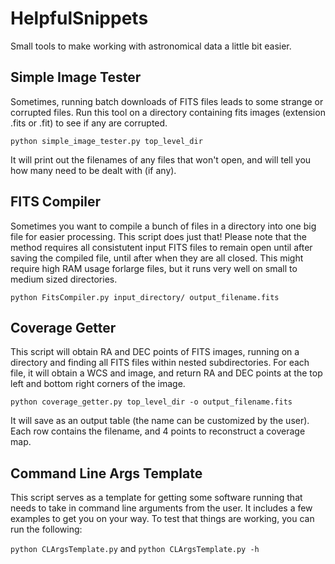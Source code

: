 # HelpfulSnippets
Small tools to make working with astronomical data a little bit easier.


## Simple Image Tester
Sometimes, running batch downloads of FITS files leads to some strange or corrupted files. Run this tool on a directory containing fits images (extension .fits or .fit) to see if any are corrupted.

`python simple_image_tester.py top_level_dir`

It will print out the filenames of any files that won't open, and will tell you how many need to be dealt with (if any).


## FITS Compiler
Sometimes you want to compile a bunch of files in a directory into one big file for easier processing. This script does just that! Please note that the method requires all consistutent input FITS files to remain open until after saving the compiled file, until after when they are all closed. This might require high RAM usage forlarge files, but it runs very well on small to medium sized directories. 

`python FitsCompiler.py input_directory/ output_filename.fits`


## Coverage Getter
This script will obtain RA and DEC points of FITS images, running on a directory and finding all FITS files within nested subdirectories. For each file, it will obtain a WCS and image, and return RA and DEC points at the top left and bottom right corners of the image. 

`python coverage_getter.py top_level_dir -o output_filename.fits`

It will save as an output table (the name can be customized by the user). Each row contains the filename, and 4 points to reconstruct a coverage map.

## Command Line Args Template
This script serves as a template for getting some software running that needs to take in command line arguments from the user. It includes a few examples to get you on your way.
To test that things are working, you can run the following:

`python CLArgsTemplate.py` and
`python CLArgsTemplate.py -h`
